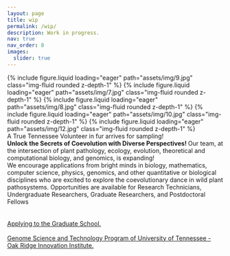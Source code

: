 ```yaml
---
layout: page
title: wip
permalink: /wip/
description: Work in progress.
nav: true 
nav_order: 8
images:
  slider: true
---
```


<div class="row">
    <div class="col-sm mt-4 mt-md-0">
        <swiper-container keyboard="true" navigation="true" pagination="true" pagination-clickable="true" pagination-dynamic-bullets="true" rewind="true" effect="flip">
          <swiper-slide>{% include figure.liquid loading="eager" path="assets/img/9.jpg" class="img-fluid rounded z-depth-1" %}</swiper-slide>
          <swiper-slide>{% include figure.liquid loading="eager" path="assets/img/7.jpg" class="img-fluid rounded z-depth-1" %}</swiper-slide>
          <swiper-slide>{% include figure.liquid loading="eager" path="assets/img/8.jpg" class="img-fluid rounded z-depth-1" %}</swiper-slide>
          <swiper-slide>{% include figure.liquid loading="eager" path="assets/img/10.jpg" class="img-fluid rounded z-depth-1" %}</swiper-slide>
          <swiper-slide>{% include figure.liquid loading="eager" path="assets/img/12.jpg" class="img-fluid rounded z-depth-1" %}</swiper-slide>
        </swiper-container>
        <div class="caption">
            A True Tennessee Volunteer in fur arrives for sampling!
        </div>
    </div>
    <div class="col-sm mt-4 mt-md-0">
        <b> Unlock the Secrets of Coevolution with Diverse Perspectives! </b> 
      Our team, at the intersection of plant pathology, ecology, evolution, theoretical and computational biology, and genomics, is expanding! <br>
We encourage applications from bright minds in biology, mathematics, computer science, physics, genomics, and other quantitative or biological disciplines who are excited to explore the coevolutionary dance in wild plant pathosystems. Opportunities are available for Research Technicians, Undergraduate Researchers, Graduate Researchers, and Postdoctoral Fellows<br><br><br>
<a href ='https://gradschool.utk.edu/future-students/office-of-graduate-admissions/applying-to-graduate-school/' target="_blank">Applying to the Graduate School.</a><br><br>
<a href = "https://bredesencenter.utk.edu/genome-science/" target="_blank">Genome Science and Technology Program of University of Tennessee - Oak Ridge Innovation Institute. </a>
    </div>
</div>



